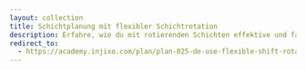 ```yaml
---
layout: collection
title: Schichtplanung mit flexibler Schichtrotation
description: Erfahre, wie du mit rotierenden Schichten effektive und faire Schichtpläne für Mitarbeiter mit begrenzter Flexibilität erstellst.
redirect_to:
  - https://academy.injixo.com/plan/plan-025-de-use-flexible-shift-rotations
---
```

